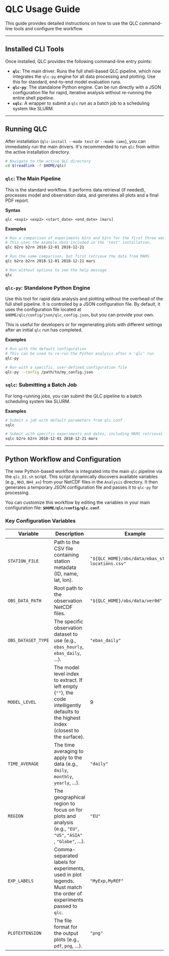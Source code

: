# QLC Usage Guide

This guide provides detailed instructions on how to use the QLC command-line tools and configure the workflow.

---

## Installed CLI Tools

Once installed, QLC provides the following command-line entry points:

- **`qlc`**: The main driver. Runs the full shell-based QLC pipeline, which now integrates the `qlc-py` engine for all data processing and plotting. Use this for standard, end-to-end model evaluation runs.
- **`qlc-py`**: The standalone Python engine. Can be run directly with a JSON configuration file for rapid, iterative analysis without re-running the entire shell pipeline.
- **`sqlc`**: A wrapper to submit a `qlc` run as a batch job to a scheduling system like SLURM.

---

## Running QLC

After installation (`qlc-install --mode test` or `--mode cams`), you can immediately run the main drivers. It's recommended to run `qlc` from within the active installation directory.

```bash
# Navigate to the active QLC directory
cd $(readlink -f $HOME/qlc)
```

### `qlc`: The Main Pipeline

This is the standard workflow. It performs data retrieval (if needed), processes model and observation data, and generates all plots and a final PDF report.

**Syntax**
```
qlc <exp1> <exp2> <start_date> <end_date> [mars]
```

**Examples**
```bash
# Run a comparison of experiments b2ro and b2rn for the first three weeks of Dec 2018
# This uses the example data included in the 'test' installation.
qlc b2ro b2rn 2018-12-01 2018-12-21

# Run the same comparison, but first retrieve the data from MARS
qlc b2ro b2rn 2018-12-01 2018-12-21 mars

# Run without options to see the help message
qlc
```

### `qlc-py`: Standalone Python Engine

Use this tool for rapid data analysis and plotting without the overhead of the full shell pipeline. It is controlled by a JSON configuration file. By default, it uses the configuration file located at `$HOME/qlc/config/json/qlc_config.json`, but you can provide your own.

This is useful for developers or for regenerating plots with different settings after an initial `qlc` run has completed.

**Examples**
```bash
# Run with the default configuration
# This can be used to re-run the Python analysis after a 'qlc' run
qlc-py

# Run with a specific, user-defined configuration file
qlc-py --config /path/to/my_config.json
```

### `sqlc`: Submitting a Batch Job

For long-running jobs, you can submit the QLC pipeline to a batch scheduling system like SLURM.

**Examples**
```bash
# Submit a job with default parameters from qlc.conf
sqlc

# Submit with specific experiments and dates, including MARS retrieval
sqlc b2ro b2rn 2018-12-01 2018-12-21 mars
```

---

## Python Workflow and Configuration

The new Python-based workflow is integrated into the main `qlc` pipeline via the `qlc_D1.sh` script. This script dynamically discovers available variables (e.g., `NH3`, `NH4_as`) from your NetCDF files in the `Analysis` directory. It then generates a temporary JSON configuration file and passes it to `qlc-py` for processing.

You can customize this workflow by editing the variables in your main configuration file: **`$HOME/qlc/config/qlc.conf`**.

### Key Configuration Variables

| Variable | Description | Example |
| --- | --- | --- |
| `STATION_FILE` | Path to the CSV file containing station metadata (ID, name, lat, lon). | `"${QLC_HOME}/obs/data/ebas_station-locations.csv"` |
| `OBS_DATA_PATH` | Root path to the observation NetCDF files. | `"${QLC_HOME}/obs/data/ver0d"` |
| `OBS_DATASET_TYPE`| The specific observation dataset to use (e.g., `ebas_hourly`, `ebas_daily`, ...). | `"ebas_daily"` |
| `MODEL_LEVEL` | The model level index to extract. If left empty (`""`), the code intelligently defaults to the highest index (closest to the surface). | 9 |
| `TIME_AVERAGE` | The time averaging to apply to the data (e.g., `daily`, `monthly`, `yearly`, ...). | `"daily"` |
| `REGION` | The geographical region to focus on for plots and analysis (e.g., `"EU"`, `"US"`, `"ASIA"` , `"Globe"`, ...). | `"EU"` |
| `EXP_LABELS` | Comma-separated labels for experiments, used in plot legends. Must match the order of experiments passed to `qlc`. | `"MyExp,MyREF"` |
| `PLOTEXTENSION` | The file format for the output plots (e.g., `pdf`, `png`, ...). | `"png"` |

